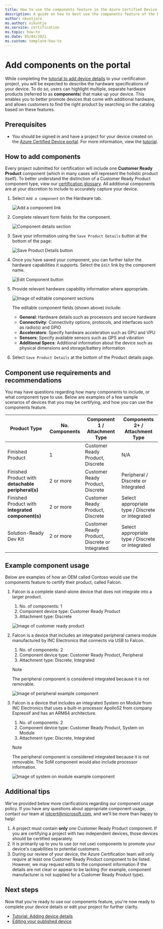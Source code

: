 ```yaml
---
title: How to use the components feature in the Azure Certified Device portal
description: A guide on how to best use the components feature of the Device details section to accurately describe your device
author: nkuntjoro
ms.author: nikuntjo
ms.service: certification
ms.topic: how-to 
ms.date: 05/04/2021
ms.custom: template-how-to 
---
```


# Add components on the portal

While completing the [tutorial to add device details](tutorial-02-adding-device-details.md) to your certification project, you will be expected to describe the hardware specifications of your device. To do so, users can highlight multiple, separate hardware products (referred to as **components**) that make up your device. This enables you to better promote devices that come with additional hardware, and allows customers to find the right product by searching on the catalog based on these features.

## Prerequisites

- You should be signed in and have a project for your device created on the [Azure Certified Device portal](https://certify.azure.com). For more information, view the [tutorial](tutorial-01-creating-your-project.md).

## How to add components

Every project submitted for certification will include one **Customer Ready Product** component (which in many cases will represent the holistic product itself). To better understand the distinction of a Customer Ready Product component type, view our [certification glossary](./resources-glossary.md). All additional components are at your discretion to include to accurately capture your device.

1. Select `Add a component` on the Hardware tab.

    ![Add a component link](./media/images/add-component-new.png)

1. Complete relevant form fields for the component.

    ![Component details section](./media/images/component-details-section.png)

1. Save your information using the `Save Product Details` button at the bottom of the page:  

    ![Save Product Details button](./media/images/save-product-details-button.png)

1. Once you have saved your component, you can further tailor the hardware capabilities it supports. Select the `Edit` link by the component name.  

    ![Edit Component button](./media/images/component-edit.png)

1. Provide relevant hardware capability information where appropriate.  

    ![Image of editable component sections](./media/images/component-selection-area.png)  

    The editable component fields (shown above) include:

    - **General**: Hardware details such as processors and secure hardware
    - **Connectivity**: Connectivity options, protocols, and interfaces such as radio(s) and GPIO
    - **Accelerators**: Specify hardware acceleration such as GPU and VPU
    - **Sensors**: Specify available sensors such as GPS and vibration
    - **Additional Specs**: Additional information about the device such as physical dimensions and storage/battery information

1. Select `Save Product Details` at the bottom of the Product details page.

## Component use requirements and recommendations

You may have questions regarding how many components to include, or what component type to use. Below are examples of a few sample scenarios of devices that you may be certifying, and how you can use the components feature.

| Product Type                                       | No. Components | Component 1 / Attachment Type      | Components 2+ / Attachment Type                    |
|----------------------------------------------------|------------|----------------------------------|--------------------------------------------------|
| Finished Product                                   | 1          | Customer Ready Product, Discrete | N/A                                              |
| Finished Product with **detachable peripheral(s)** | 2 or more  | Customer Ready Product, Discrete | Peripheral / Discrete or Integrated              |
| Finished Product with **integrated component(s)**  | 2 or more  | Customer Ready Product, Discrete | Select appropriate type / Discrete or integrated |
| Solution-Ready Dev Kit                             | 2 or more  | Customer Ready Product, Discrete or Integrated| Select appropriate type / Discrete or integrated |

## Example component usage

Below are examples of how an OEM called Contoso would use the components feature to certify their product, called Falcon.

1. Falcon is a complete stand-alone device that does not integrate into a larger product.
    1. No. of components: 1
    1. Component device type: Customer Ready Product
    1. Attachment type: Discrete

     ![Image of customer ready product](./media/images/customer-ready-product.png)

1. Falcon is a device that includes an integrated peripheral camera module manufactured by INC Electronics that connects via USB to Falcon.
    1. No. of components: 2
    1. Component device type: Customer Ready Product, Peripheral
    1. Attachment type: Discrete, Integrated
    
    > [!Note]
    > The peripheral component is considered integrated because it is not removable.

     ![Image of peripheral example component](./media/images/peripheral.png)

1. Falcon is a device that includes an integrated System on Module from INC Electronics that uses a built-in processor Apollo52 from company Espressif and has an ARM64 architecture.
    1. No. of components: 2
    1. Component device type: Customer Ready Product, System on Module
    1. Attachment type: Discrete, Integrated

    > [!Note]
    > The peripheral component is considered integrated because it is not removable. The SoM component would also include processor information.

     ![Image of system on module example component ](./media/images/system-on-module.png)

## Additional tips

We've provided below more clarifications regarding our component usage policy. If you have any questions about appropriate component usage, contact our team at [iotcert@microsoft.com](mailto:iotcert@microsoft.com), and we'll be more than happy to help!

1. A project must contain **only** one Customer Ready Product component. If you are certifying a project with two independent devices, those devices should be certified separately.
1. It is primarily up to you to use (or not use) components to promote your device's capabilities to potential customers.
1. During our review of your device, the Azure Certification team will only require at least one Customer Ready Product component to be listed. However, we may request edits to the component information if the details are not clear or appear to be lacking (for example, component manufacturer is not supplied for a Customer Ready Product type).

## Next steps

Now that you're ready to use our components feature, you're now ready to complete your device details or edit your project for further clarity.

- [Tutorial: Adding device details](tutorial-02-adding-device-details.md)
- [Editing your published device](how-to-edit-published-device.md)
